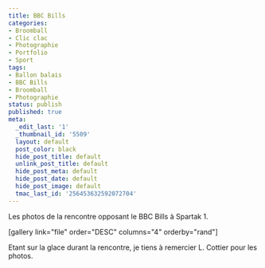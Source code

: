 ```yaml
---
title: BBC Bills
categories:
- Broomball
- Clic clac
- Photographie
- Portfolio
- Sport
tags:
- Ballon balais
- BBC Bills
- Broomball
- Photographie
status: publish
published: true
meta:
  _edit_last: '1'
  _thumbnail_id: '5509'
  layout: default
  post_color: black
  hide_post_title: default
  unlink_post_title: default
  hide_post_meta: default
  hide_post_date: default
  hide_post_image: default
  tmac_last_id: '256453632592072704'
---
```

Les photos de la rencontre opposant le BBC Bills à Spartak 1.

<!--more-->

[gallery link="file" order="DESC" columns="4" orderby="rand"]

Etant sur la glace durant la rencontre, je tiens à remercier L. Cottier pour les photos.
